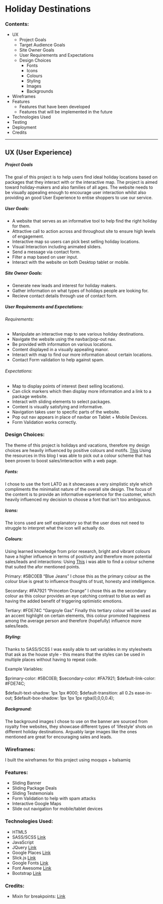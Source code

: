
# Holiday Destinations

### Contents:

* UX
    * Project Goals
    * Target Audience Goals
    * Site Owner Goals
    * User Requirements and Expectations
    * Design Choices
        * Fonts
        * Icons
        * Colours
        * Styling
        * Images
        * Backgrounds
* Wireframes
* Features
    * Features that have been developed
    *  Features that will be implemented in the future
* Technologies Used
* Testing
* Deployment
* Credits
***

## UX (User Experience)
##### Project Goals
The goal of this project is to help users find ideal holiday locations based on packages that they interact with or the interactive map. The project is aimed toward holiday-makers and also families of all ages. The website needs to be visually appealing enough to encourage user interaction whilst also providing an good User Experience to entise shoppers to use our service.

##### User Goals:
* A website that serves as an informative tool to help find the right holiday for them.
* Attractive call to action across and throughout site to ensure high levels of engagement.
* Interactive map so users can pick best selling holiday locations.
* Visual Interaction including animated sliders.
* Send a message via contact form.
* Filter a map based on user input.
* Interact with the website on both Desktop tablet or mobile.

##### Site Owner Goals:
* Generate new leads and interest for holiday makers.
* Gather information on what types of holidays people are looking for.
* Recieve contact details through use of contact form.

##### User Requirements and Expectations:
###### Requirements:
* Manipulate an interactive map to see various holiday destinations.
* Navigate the website using the navbar/pop-out nav.
* Be provided with information on various locations.
* Content displayed in a visually appealing manor.
* Interact with map to find our more information about certain locations.
* Contact Form validation to help against spam.

###### Expectations:
* Map to display points of interest (best selling locations).
* Can click markers which then display more information and a link to a package website.
* Interact with sliding elements to select packages.
* Content is visually satisfying and informative.
* Navigation takes user to specific parts of the website.
* Pop out nav appears in place of navbar on Tablet + Mobile Devices.
* Form Validation works correctly.

### Design Choices:

The theme of this project is holidays and vacations, therefore my design choices are heavily influenced by positive colours and motifs. <a href='https://www.crazyegg.com/blog/colors-proven-to-boost-sales/'>This</a> Using the resources in this blog I was able to pick out a colour scheme that has been proven to boost sales/interaction with a web page.

##### Fonts: 
I chose to use the font LATO as it showcases a very simplistic style which compliments the minimalist nature of the overall site design. The focus of the content is to provide an informative experience for the customer, which heavily influenced my decision to choose a font that isn't too ambiguous.

##### Icons: 
The icons used are self explanatory so that the user does not need to struggle to interpret what the icon will actually do.

##### Colours:
Using learned knowledge from prior research, bright and vibrant colours have a higher influence in terms of positivity and therefore more potential sales/leads and interactions: Using <a href='[Generate - Coolors.co](https://coolors.co/d9f0ff-5bc0eb-e55934-fa7921-fde74c)'>This</a> i was able to find a colour scheme that suited the afor mentioned points.

Primary: #5BC0EB “Blue Jeans” I chose this as the primary colour as the colour blue is great to influence thoughts of trust, honesty and intelligence.

Secondary: #FA7921 “Princeton Orange” I chose this as the secondary colour as this colour provides an eye catching contrast to blue as well as having the added benefit of triggering optimistic emotions.

Tertiary: #FDE74C “Gargoyle Gas” Finally this tertiary colour will be used as an accent highlight on certain elements, this colour promoted happiness among the average person and therefore (hopefully) influence more sales/leads.

##### Styling: 

Thanks to SASS/SCSS I was easily able to set variables in my stylesheets that ask as the house style - this means that the styles can be used in multiple places without having to repeat code. 

Example Variables:

$primary-color: #5BC0EB; 
$secondary-color: #FA7921;
$default-link-color: #FDE74C;
 
$default-text-shadow: 1px 1px #000;
$default-transition: all 0.2s ease-in-out;
$default-box-shadow: 1px 1px 1px rgba(0,0,0,0.4);

##### Background:
The background images I chose to use on the banner are sourced from royalty free websites, they showcase different types of ‘lifestyle’ shots on different holiday destinations. Arguably large images like the ones mentioned are great for encouraging sales and leads. 

### Wireframes:
I built the wireframes for this project using moqups + balsamiq

### Features:

* Sliding Banner
* Sliding Package Deals
* Sliding Testemonials
* Form Validation to help with spam attacks
* Interactive Google Maps
* Slide out navigation for mobile/tablet devices

### Technologies Used:

* HTML5
* SASS/SCSS <a href="[Sass: Syntactically Awesome Style Sheets](https://sass-lang.com/)">Link</a>
* JavaScript
* JQuery <a href="[jQuery](https://jquery.com/)">Link</a>
* Google Places <a href="[Overview  \|  Places API  |  Google Developers](https://developers.google.com/places/web-service/intro)">Link</a>
* Slick.js <a href="[slick - the last carousel you'll ever need](https://kenwheeler.github.io/slick/)">Link</a>
* Google Fonts <a href="[Google Fonts](https://fonts.google.com/)">Link</a>
* Font Awesome <a href="[Font Awesome](https://fontawesome.com/icons?d=gallery)">Link</a>
* Bootstrap <a href="[Bootstrap · The most popular HTML, CSS, and JS library in the world.](https://getbootstrap.com/)">Link</a>

### Credits:

* Mixin for breakpoints: <a href="[Creating a Dead Simple Sass Mixin to Handle Responsive Breakpoints](https://medium.com/developing-with-sass/creating-a-dead-simple-sass-mixin-to-handle-responsive-breakpoints-889927b37740)">Link</a>




